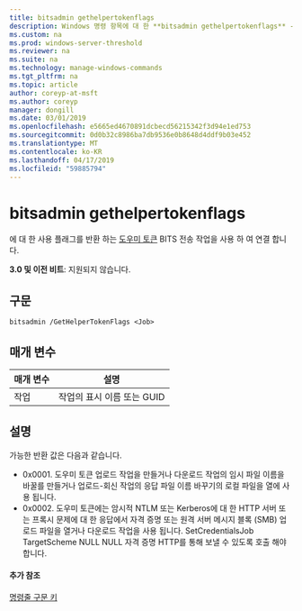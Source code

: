 ```yaml
---
title: bitsadmin gethelpertokenflags
description: Windows 명령 항목에 대 한 **bitsadmin gethelpertokenflags** -BITS 전송 작업을 연관 된 도우미 토큰에 대 한 사용 플래그를 반환 합니다.
ms.custom: na
ms.prod: windows-server-threshold
ms.reviewer: na
ms.suite: na
ms.technology: manage-windows-commands
ms.tgt_pltfrm: na
ms.topic: article
author: coreyp-at-msft
ms.author: coreyp
manager: dongill
ms.date: 03/01/2019
ms.openlocfilehash: e5665ed4670891dcbecd56215342f3d94e1ed753
ms.sourcegitcommit: 0d0b32c8986ba7db9536e0b8648d4ddf9b03e452
ms.translationtype: MT
ms.contentlocale: ko-KR
ms.lasthandoff: 04/17/2019
ms.locfileid: "59885794"
---
```

# <a name="bitsadmin-gethelpertokenflags"></a>bitsadmin gethelpertokenflags

에 대 한 사용 플래그를 반환 하는 [도우미 토큰](/windows/desktop/bits/helper-tokens-for-bits-transfer-jobs) BITS 전송 작업을 사용 하 여 연결 합니다.

**3.0 및 이전 비트**: 지원되지 않습니다.

## <a name="syntax"></a>구문

```
bitsadmin /GetHelperTokenFlags <Job>
```

## <a name="parameters"></a>매개 변수

|매개 변수|설명|
|---------|-----------|
|작업|작업의 표시 이름 또는 GUID|

## <a name="remarks"></a>설명

가능한 반환 값은 다음과 같습니다.

- 0x0001. 도우미 토큰 업로드 작업을 만들거나 다운로드 작업의 임시 파일 이름을 바꿀를 만들거나 업로드-회신 작업의 응답 파일 이름 바꾸기의 로컬 파일을 열에 사용 됩니다.
- 0x0002. 도우미 토큰에는 암시적 NTLM 또는 Kerberos에 대 한 HTTP 서버 또는 프록시 문제에 대 한 응답에서 자격 증명 또는 원격 서버 메시지 블록 (SMB) 업로드 파일을 열거나 다운로드 작업을 사용 됩니다. SetCredentialsJob TargetScheme NULL NULL 자격 증명 HTTP를 통해 보낼 수 있도록 호출 해야 합니다.

#### <a name="additional-references"></a>추가 참조

[명령줄 구문 키](command-line-syntax-key.md)
